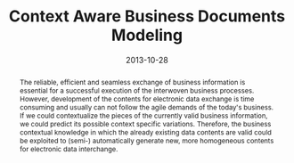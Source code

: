 ---
abstract: The reliable, efficient and seamless exchange of business information is
  essential for a successful execution of the interwoven business processes. However,
  development of the contents for electronic data exchange is time consuming and usually
  can not follow the agile demands of the today's business. If we could contextualize
  the pieces of the currently valid business information, we could predict its possible
  context specific variations. Therefore, the business contextual knowledge in which
  the already existing data contents are valid could be exploited to (semi-) automatically
  generate new, more homogeneous contents for electronic data interchange.
authors:
- Danijel Novakovic
- Christian Huemer
date: '2013-10-28'
featured: false
links:
- name: Publik
  url: https://publik.tuwien.ac.at/showentry.php?ID=220860&lang=2
publication: 'Poster: The Eighth International and Interdisciplinary Conference on
  Modeling and Using Context (CONTEXT''13), Annecy, France; 28.10.2013 - 01.11.2013;
  in: "Brézillon, P., Blackburn, P., Dapoigny, R. (eds.) CONTEXT 2013. LNCS (LNAI),
  vol. 8175, Springer, Heidelberg (2013)", (2013), ISBN: 978-3-642-40971-4; S. 357
  - 363'
publication_types:
- '1'
publishDate: '2013-10-28'
title: Context Aware Business Documents Modeling
url_pdf: http://link.springer.com/chapter/10.1007%2F978-3-642-40972-1_29
---